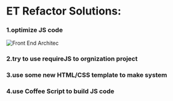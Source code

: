 # ET Refactor Solutions:  
### 1.optimize JS code    
![Front End Architec](/resourse/wpa.png)
### 2.try to use requireJS to orgnization project  
### 3.use some new HTML/CSS template to make system  
### 4.use Coffee Script to build JS code  
